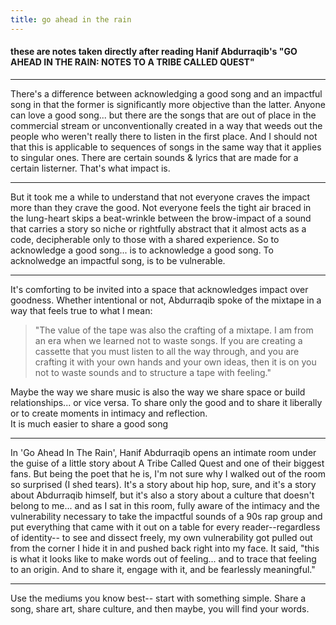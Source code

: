 ```yaml
---
title: go ahead in the rain
---
```

#### these are notes taken directly after reading Hanif Abdurraqib's "GO AHEAD IN THE RAIN: NOTES TO A TRIBE CALLED QUEST"
<hr>
There's a difference between acknowledging a good song and an impactful song in that the former is significantly more objective than the latter. Anyone can love a good song... but there are the songs that are out of place in the commercial stream or unconventionally created in a way that weeds out the people who weren't really there to listen in the first place. And I should not that this is applicable to sequences of songs in the same way that it applies to singular ones. There are certain sounds & lyrics that are made for a certain listerner. That's what impact is. 
<hr>
But it took me a while to understand that not everyone craves the impact more than they crave the good. Not everyone feels the tight air braced in the lung-heart skips a beat-wrinkle between the brow-impact of a sound that carries a story so niche or rightfully abstract that it almost acts as a code, decipherable only to those with a shared experience. So to acknowledge a good song... is to acknowledge a good song. To acknolwedge an impactful song, is to be vulnerable. 
<hr>
It's comforting to be invited into a space that acknowledges impact over goodness. Whether intentional or not, Abdurraqib spoke of the mixtape in a way that feels true to what I mean:
<blockquote> "The value of the tape was also the crafting of a mixtape. I am from an era when we learned not to waste songs. If you are creating a cassette that you must listen to all the way through, and you are crafting it with your own hands and your own ideas, then it is on you not to waste sounds and to structure a tape with feeling." </blockquote>
Maybe the way we share music is also the way we share space or build relationships... or vice versa. To share only the good and to share it liberally or to create moments in intimacy and reflection.<br>
It is much easier to share a good song <br>
<hr>
In 'Go Ahead In The Rain', Hanif Abdurraqib opens an intimate room under the guise of a little story about A Tribe Called Quest and one of their biggest fans. But being the poet that he is, I'm not sure why I walked out of the room so surprised (I shed tears). It's a story about hip hop, sure, and it's a story about Abdurraqib himself, but it's also a story about a culture that doesn't belong to me... and as I sat in this room, fully aware of the intimacy and the vulnerability necessary to take the impactful sounds of a 90s rap group and put everything that came with it out on a table for every reader--regardless of identity-- to see and dissect freely, my own vulnerability got pulled out from the corner I hide it in and pushed back right into my face. It said, "this is what it looks like to make words out of feeling... and to trace that feeling to an origin. And to share it, engage with it, and be fearlessly meaningful."
<hr>
Use the mediums you know best-- start with something simple. Share a song, share art, share culture, and then maybe, you will find your words. 
